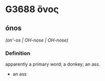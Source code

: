 # G3688 ὄνος

## ónos

_(on'-os | OH-nose | OH-nose)_

### Definition

apparently a primary word; a donkey; an ass.

- an ass

